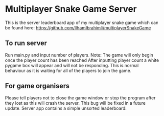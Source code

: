 # Multiplayer Snake Game Server

This is the server leaderboard app of my multiplayer snake game which can be found here: https://github.com/IlhamIbrahimli/multiplayerSnakeGame

## To run server
Run main.py and input number of players. Note: The game will only begin once the player count has been reached
After inputting player count a white pygame box will appear and will not be responding.
This is normal behaviour as it is waiting for all of the players to join the game.

## For game organisers
Please tell players not to close the game window or stop the program after they lost as this will crash the server. This bug will be fixed in a future update.
Server app contains a simple unsorted leaderboard.
